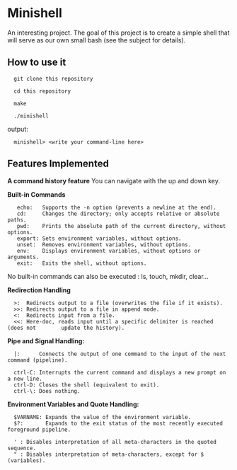# Minishell

An interesting project. The goal of this project is to create a simple shell that will serve as our own small bash (see the subject for details).

## How to use it

```
  git clone this repository
```
``` 
  cd this repository
```
```
  make
```
```
  ./minishell
```
output:
```
  minishell> <write your command-line here>
```

## Features Implemented

  **A command history feature**
You can navigate with the up and down key.

  **Built-in Commands**

```
   echo:   Supports the -n option (prevents a newline at the end).
   cd:     Changes the directory; only accepts relative or absolute paths.
   pwd:    Prints the absolute path of the current directory, without options.
   export: Sets environment variables, without options.
   unset:  Removes environment variables, without options.
   env:    Displays environment variables, without options or arguments.
   exit:   Exits the shell, without options.
```
No built-in commands can also be executed : ls, touch, mkdir, clear...

  **Redirection Handling**

```
  >:  Redirects output to a file (overwrites the file if it exists).
  >>: Redirects output to a file in append mode.
  <:  Redirects input from a file.
  <<: Here-doc, reads input until a specific delimiter is reached (does not        update the history).
```

  **Pipe and Signal Handling:**
```
  |:      Connects the output of one command to the input of the next command (pipeline).

  ctrl-C: Interrupts the current command and displays a new prompt on a new line.
  ctrl-D: Closes the shell (equivalent to exit).
  ctrl-\: Does nothing.
```

**Environment Variables and Quote Handling:**
```
  $VARNAME: Expands the value of the environment variable.
  $?:       Expands to the exit status of the most recently executed foreground pipeline.

  ' : Disables interpretation of all meta-characters in the quoted sequence.
  " : Disables interpretation of meta-characters, except for $ (variables).
```
